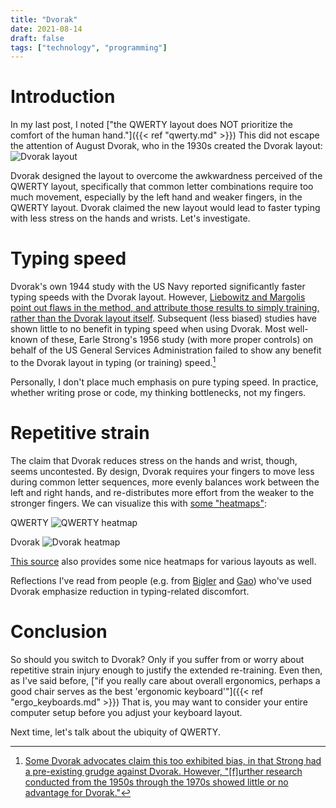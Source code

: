 ```yaml
---
title: "Dvorak"
date: 2021-08-14
draft: false
tags: ["technology", "programming"]
---
```

# Introduction
In my last post, I noted ["the QWERTY layout does NOT prioritize the comfort of the human hand."]({{< ref "qwerty.md" >}}) This did not escape the attention of August Dvorak, who in the 1930s created the Dvorak layout:
![Dvorak layout](https://upload.wikimedia.org/wikipedia/commons/2/25/KB_United_States_Dvorak.svg)

Dvorak designed the layout to overcome the awkwardness perceived of the QWERTY layout, specifically that common letter combinations require too much movement, especially by the left hand and weaker fingers, in the QWERTY layout. Dvorak claimed the new layout would lead to faster typing with less stress on the hands and wrists. Let's investigate.
# Typing speed
Dvorak's own 1944 study with the US Navy reported significantly faster typing speeds with the Dvorak layout. However, [Liebowitz and Margolis point out flaws in the method, and attribute those results to simply training, rather than the Dvorak layout itself](https://web.archive.org/web/20140809232116/http://itotd.com/articles/651/the-dvorak-keyboard-controversy). Subsequent (less biased) studies have shown little to no benefit in typing speed when using Dvorak. Most well-known of these, Earle Strong's 1956 study (with more proper controls) on behalf of the US General Services Administration failed to show any benefit to the Dvorak layout in typing (or training) speed.[^1]
[^1]: [Some Dvorak advocates claim this too exhibited bias, in that Strong had a pre-existing grudge against Dvorak. However, "[f]urther research conducted from the 1950s through the 1970s showed little or no advantage for Dvorak."](https://web.archive.org/web/20140809232116/http://itotd.com/articles/651/the-dvorak-keyboard-controversy)

Personally, I don't place much emphasis on pure typing speed. In practice, whether writing prose or code, my thinking bottlenecks, not my fingers.
# Repetitive strain
The claim that Dvorak reduces stress on the hands and wrist, though, seems uncontested. By design, Dvorak requires your fingers to move less during common letter sequences, more evenly balances work between the left and right hands, and re-distributes more effort from the weaker to the stronger fingers. We can visualize this with [some "heatmaps"](https://0x7ffc.github.io/2019/why-you-should-try-dvorak/):

QWERTY
![QWERTY heatmap](https://0x7ffc.github.io/assets/images/qwerty-heatmap.png)

Dvorak
![Dvorak heatmap](https://0x7ffc.github.io/assets/images/dvorak-heatmap.png)

[This source](https://www.keybr.com/layouts) also provides some nice heatmaps for various layouts as well.

Reflections I've read from people (e.g. from [Bigler](http://www.mit.edu/~jcb/Dvorak/) and [Gao](https://dev.to/meseta/dvorak-keyboard-layouts-do-they-make-you-faster-148j)) who've used Dvorak emphasize reduction in typing-related discomfort.

# Conclusion
So should you switch to Dvorak? Only if you suffer from or worry about repetitive strain injury enough to justify the extended re-training. Even then, as I've said before, ["if you really care about overall ergonomics, perhaps a good chair serves as the best 'ergonomic keyboard'"]({{< ref "ergo_keyboards.md" >}}) That is, you may want to consider your entire computer setup before you adjust your keyboard layout.

Next time, let's talk about the ubiquity of QWERTY.

